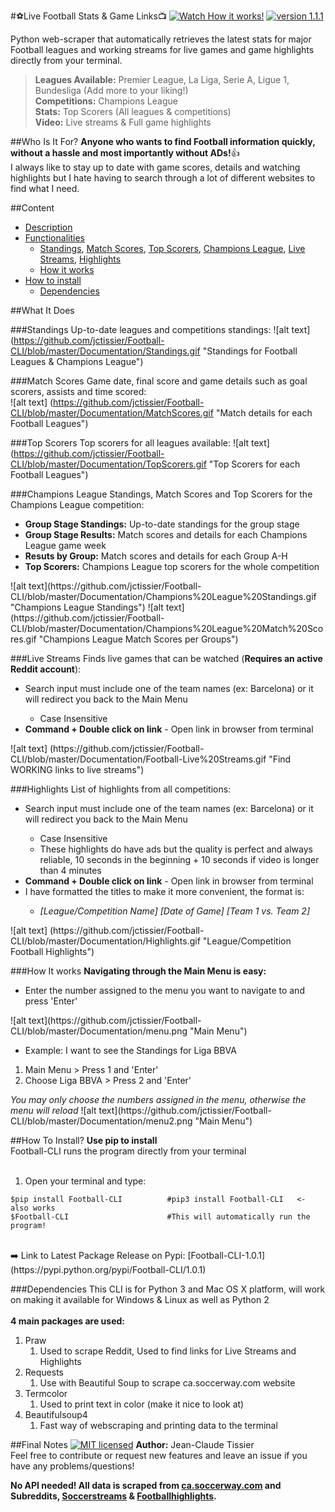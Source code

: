#:soccer:Live Football Stats & Game Links:tv: [![Watch How it works!](https://github.com/jctissier/Football-CLI/blob/master/Documentation/watch.png)](#standings)
[![version 1.1.1](http://b.repl.ca/v1/version_-1.1.1-orange.png)](https://pypi.python.org/pypi/Football-CLI/1.1.1)

Python web-scraper that automatically retrieves the latest stats for major Football leagues and working streams for live games and game highlights directly from your terminal.  
 
 >**Leagues Available:** Premier League, La Liga, Serie A, Ligue 1, Bundesliga (Add more to your liking!) <br/>
 >**Competitions:** Champions League <br/>
 >**Stats:** Top Scorers (All leagues & competitions) <br/>
 >**Video:** Live streams & Full game highlights

##Who Is It For?
**Anyone who wants to find Football information quickly, without a hassle and most importantly without ADs!**:thumbsup: <br/> I always like to stay up to date with game scores, details and watching highlights but I hate having to search through a lot of different websites to find what I need.

##Content
* [Description](#soccerlive-football-stats--game-linkstv-)
* [Functionalities](#what-it-does)
  * [Standings](#standings), [Match Scores](#match-scores), [Top Scorers](#top-scorers), [Champions League](#champions-league), [Live Streams](#live-streams), [Highlights](#highlights)
  * [How it works](#how-it-works)
* [How to install](#how-to-install)
  * [Dependencies](#dependencies)
 
##What It Does

###Standings
Up-to-date leagues and competitions standings:
![alt text] (https://github.com/jctissier/Football-CLI/blob/master/Documentation/Standings.gif "Standings for Football Leagues & Champions League")

###Match Scores
Game date, final score and game details such as goal scorers, assists and time scored: <br/> 
![alt text] (https://github.com/jctissier/Football-CLI/blob/master/Documentation/MatchScores.gif "Match details for each Football Leagues")

###Top Scorers
Top scorers for all leagues available:
![alt text] (https://github.com/jctissier/Football-CLI/blob/master/Documentation/TopScorers.gif "Top Scorers for each Football Leagues")

###Champions League
Standings, Match Scores and Top Scorers for the Champions League competition:
<ul>
<li><b>Group Stage Standings:</b> Up-to-date standings for the group stage</li> 
<li><b>Group Stage Results:</b> Match scores and details for each Champions League game week</li>
<li><b>Resuts by Group:</b> Match scores and details for each Group A-H</li>
<li><b>Top Scorers:</b> Champions League top scorers for the whole competition</li>
</ul>
![alt text](https://github.com/jctissier/Football-CLI/blob/master/Documentation/Champions%20League%20Standings.gif "Champions League Standings")
![alt text](https://github.com/jctissier/Football-CLI/blob/master/Documentation/Champions%20League%20Match%20Scores.gif "Champions League Match Scores per Groups")

###Live Streams
Finds live games that can be watched (**Requires an active Reddit account**):
<ul>
<li>Search input must include one of the team names (ex: Barcelona) or it will redirect you back to the Main Menu </li> 
<ul><li>Case Insensitive</li></ul>
<li><b>Command + Double click on link</b> - Open link in browser from terminal</li>
</ul>
![alt text] (https://github.com/jctissier/Football-CLI/blob/master/Documentation/Football-Live%20Streams.gif "Find WORKING links to live streams")

###Highlights
List of highlights from all competitions:
<ul>
<li>Search input must include one of the team names (ex: Barcelona) or it will redirect you back to the Main Menu </li> 
<ul><li>Case Insensitive</li>
<li>These highlights do have ads but the quality is perfect and always reliable, 10 seconds in the beginning + 10 seconds if video is longer than 4 minutes</ul>
<li><b>Command + Double click on link</b> - Open link in browser from terminal</li>
<li>I have formatted the titles to make it more convenient, the format is:</li>
<ul><li><i>[League/Competition Name]   [Date of Game]   [Team 1 vs. Team 2]</i></li></ul>
</ul>
![alt text] (https://github.com/jctissier/Football-CLI/blob/master/Documentation/Highlights.gif "League/Competition Football Highlights")

###How It works
<b>Navigating through the Main Menu is easy:</b>
<ul><li>Enter the number assigned to the menu you want to navigate to and press 'Enter'</li></ul>
![alt text](https://github.com/jctissier/Football-CLI/blob/master/Documentation/menu.png "Main Menu")
  <ul><li>Example: I want to see the Standings for Liga BBVA</li></ul>
<ol><li>Main Menu > Press 1 and 'Enter'</li>
<li>Choose Liga BBVA > Press 2 and 'Enter'</li></ol>
  <i>You may only choose the numbers assigned in the menu, otherwise the menu will reload</i>
![alt text](https://github.com/jctissier/Football-CLI/blob/master/Documentation/menu2.png "Main Menu")

##How To Install?
**Use pip to install**</br>
Football-CLI runs the program directly from your terminal<br/>
<br/>
1. Open your terminal and type:
```
$pip install Football-CLI          #pip3 install Football-CLI   <- also works
$Football-CLI                      #This will automatically run the program!
```
<br/>
➡️ Link to Latest Package Release on Pypi: [Football-CLI-1.0.1](https://pypi.python.org/pypi/Football-CLI/1.0.1)

###Dependencies
This CLI is for Python 3 and Mac OS X platform, will work on making it available for Windows & Linux as well as Python 2<br/>
<br/>
**4 main packages are used:**
  1. Praw<br/>
    <ol><li>Used to scrape Reddit, Used to find links for Live Streams and Highlights</ol></li>
  2. Requests<br/>
    <ol><li>Use with Beautiful Soup to scrape ca.soccerway.com website</ol></li>
  3. Termcolor<br/>
    <ol><li>Used to print text in color (make it nice to look at)</li></ol>
  4. Beautifulsoup4<br/>
    <ol><li>Fast way of webscraping and printing data to the terminal</ol></li>

##Final Notes [![MIT licensed](https://img.shields.io/badge/license-MIT-blue.svg)](https://github.com/jctissier/Football-CLI/blob/master/LICENSE)
**Author:** Jean-Claude Tissier<br/>
Feel free to contribute or request new features and leave an issue if you have any problems/questions!

__No API needed! All data is scraped from [ca.soccerway.com](www.ca.soccerway.com) and Subreddits, [Soccerstreams](https://www.reddit.com/r/soccerstreams/) & [Footballhighlights](https://www.reddit.com/r/footballhighlights/).__


